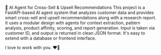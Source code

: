 🧠 AI Agent for Cross-Sell & Upsell Recommendations
This project is a FastAPI-based AI agent system that analyzes customer data and provides smart cross-sell and upsell recommendations along with a research report. It uses a modular design with agents for context extraction, pattern analysis, product affinity, scoring, and report generation. Input is taken via customer ID, and output is returned in clean JSON format. It's easy to extend with a database or frontend interface.

I love to work with you. ❤️🚀
